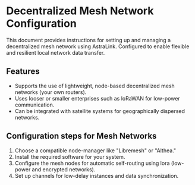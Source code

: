 # Decentralized Mesh Network Configuration

This document provides instructions for setting up and managing a decentralized mesh network using AstraLink. Configured to enable flexible and resilient local network data transfer.

## Features

- Supports the use of lightweight, node-based decentralized mesh networks (your own routers).
- Uses looser or smaller enterprises such as loRaWAN for low-power communication.
- Can be integrated with satellite systems for geographically dispersed networks.

## Configuration steps for Mesh Networks

1. Choose a compatible node-manager like "Libremesh" or "Althea."
2. Install the required software for your system.
3. Configure the mesh nodes for automatic self-routing using lora (low-power and encrypted networks).
4. Set up channels for low-delay instances and data synchronization.